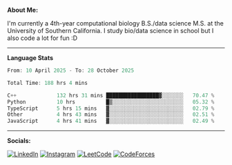 **About Me:**

I'm currently a 4th-year computational biology B.S./data science M.S. at the University of Southern California. I study bio/data science in school but I also code a lot for fun :D

-------

**Language Stats**

<!--START_SECTION:waka-->

```c++
From: 10 April 2025 - To: 28 October 2025

Total Time: 188 hrs 4 mins

C++             132 hrs 31 mins █████████████████▓░░░░░░░   70.47 %
Python          10 hrs          █▒░░░░░░░░░░░░░░░░░░░░░░░   05.32 %
TypeScript      5 hrs 15 mins   ▓░░░░░░░░░░░░░░░░░░░░░░░░   02.79 %
Other           4 hrs 43 mins   ▓░░░░░░░░░░░░░░░░░░░░░░░░   02.51 %
JavaScript      4 hrs 41 mins   ▓░░░░░░░░░░░░░░░░░░░░░░░░   02.49 %
```

<!--END_SECTION:waka-->

-------

**Socials:**

[![LinkedIn](https://img.shields.io/badge/LinkedIn-0077B5?style=for-the-badge&logo=linkedin&logoColor=white)](https://www.linkedin.com/in/alxyzhang/)
[![Instagram](https://img.shields.io/badge/Instagram-E4405F?style=for-the-badge&logo=instagram&logoColor=white)](https://www.instagram.com/zhanga.virus/)
[![LeetCode](https://img.shields.io/badge/-LeetCode-FFA116?style=for-the-badge&logo=LeetCode&logoColor=black)](https://leetcode.com/cppshooter/)
[![CodeForces](https://img.shields.io/badge/Codeforces-445f9d?style=for-the-badge&logo=Codeforces&logoColor=white)](https://codeforces.com/profile/alyzha)